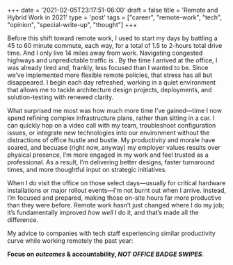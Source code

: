 +++
date = '2021-02-05T23:17:51-06:00'
draft = false
title = 'Remote and Hybrid Work in 2021'
type = 'post'
tags = ["career", "remote-work", "tech", "opinion", "special-write-up", "thought"]
+++

Before this shift toward remote work, I used to start my days by battling a 45 to 60 minute commute, each way, for a total of 1.5 to 2-hours total drive time.  And I only live 14 miles away from work.  Navigating congested highways and unpredictable traffic is . By the time I arrived at the office, I was already tired and, frankly, less focused than I wanted to be. Since we’ve implemented more flexible remote policies, that stress has all but disappeared. I begin each day refreshed, working in a quiet environment that allows me to tackle architecture design projects, deployments, and solution-testing with renewed clarity. <br />

What surprised me most was how much more time I’ve gained—time I now spend refining complex infrastructure plans, rather than sitting in a car. I can quickly hop on a video call with my team, troubleshoot configuration issues, or integrate new technologies into our environment without the distractions of office hustle and bustle. My productivity and morale have soared, and becuase (right now, anyway) my employer values results over physical presence, I’m more engaged in my work and feel trusted as a professional. As a result, I’m delivering better designs, faster turnaround times, and more thoughtful input on strategic initiatives.<br />

When I do visit the office on those select days—usually for critical hardware installations or major rollout events—I’m not burnt out when I arrive. Instead, I’m focused and prepared, making those on-site hours far more productive than they were before. Remote work hasn’t just changed where I do my job; it’s fundamentally improved <i>how well</i> I do it, and that’s made all the difference.<br />

My advice to companies with tech staff experiencing similar productivity curve while working remotely the past year: <br />

<b>Focus on <i>outcomes</i> & accountability, <i>NOT OFFICE BADGE SWIPES</i></b>.